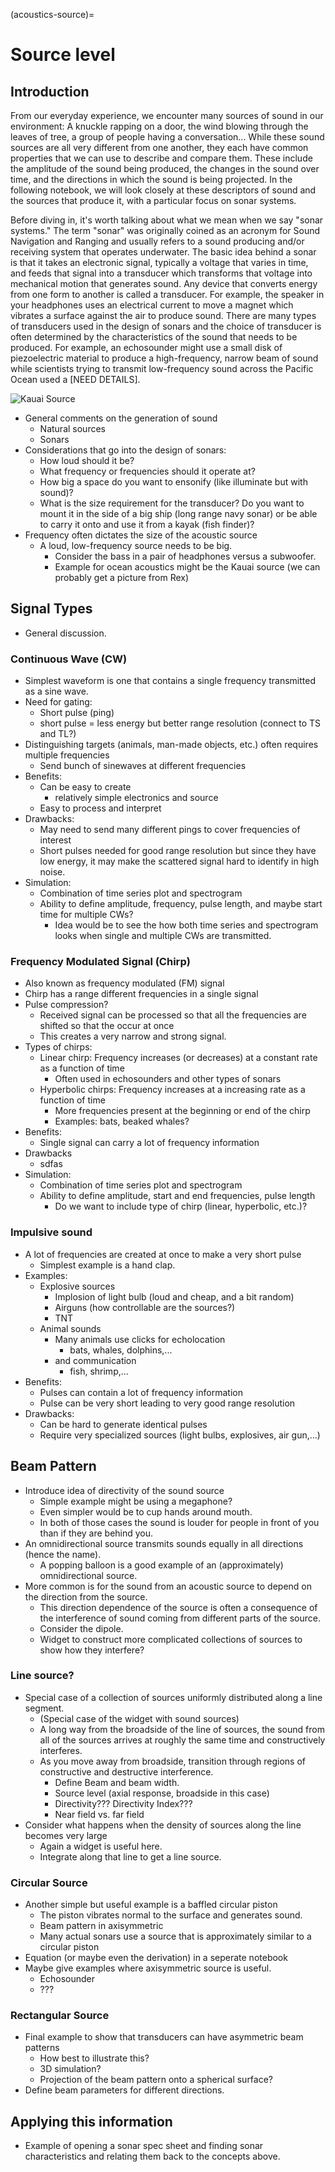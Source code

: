 (acoustics-source)=
# Source level

## Introduction

From our everyday experience, we encounter many sources of sound in our environment: A knuckle rapping on a door, the wind blowing through the leaves of tree, a group of people having a conversation... While these sound sources are all very different from one another, they each have common properties that we can use to describe and compare them. These include the amplitude of the sound being produced, the changes in the sound over time, and the directions in which the sound is being projected. In the following notebook, we will look closely at these descriptors of sound and the sources that produce it, with a particular focus on sonar systems.

Before diving in, it's worth talking about what we mean when we say "sonar systems." The term "sonar" was originally coined as an acronym for Sound Navigation and Ranging and usually refers to a sound producing and/or receiving system that operates underwater. The basic idea behind a sonar is that it takes an electronic signal, typically a voltage that varies in time, and feeds that signal into a transducer which transforms that voltage into mechanical motion that generates sound. Any device that converts energy from one form to another is called a transducer. For example, the speaker in your headphones uses an electrical current to move a magnet which vibrates a surface against the air to produce sound. There are many types of transducers used in the design of sonars and the choice of transducer is often determined by the characteristics of the sound that needs to be produced. For example, an echosounder might use a small disk of piezoelectric material to produce a high-frequency, narrow beam of sound while scientists trying to transmit low-frequency sound across the Pacific Ocean used a [NEED DETAILS].

![Kauai Source](./images/KAUAI_source.png)


- General comments on the generation of sound
	- Natural sources
	- Sonars
- Considerations that go into the design of sonars:
	- How loud should it be?
	- What frequency or frequencies should it operate at?
	- How big a space do you want to ensonify (like illuminate but with sound)?
	- What is the size requirement for the transducer? Do you want to mount it in the side of a big ship (long range navy sonar) or be able to carry it onto and use it from a kayak (fish finder)?
- Frequency often dictates the size of the acoustic source
	- A loud, low-frequency source needs to be big.
		- Consider the bass in a pair of headphones versus a subwoofer.
		- Example for ocean acoustics might be the Kauai source (we can probably get a picture from Rex)
	
## Signal Types

- General discussion.

### Continuous Wave (CW)

- Simplest waveform is one that contains a single frequency transmitted as a sine wave.
- Need for gating:
	- Short pulse (ping)
	- short pulse = less energy but better range resolution (connect to TS and TL?)
- Distinguishing targets (animals, man-made objects, etc.) often requires multiple frequencies
	- Send bunch of sinewaves at different frequencies
- Benefits:
	- Can be easy to create
		- relatively simple electronics and source
	- Easy to process and interpret
- Drawbacks:
	- May need to send many different pings to cover frequencies of interest
	- Short pulses needed for good range resolution but since they have low energy, it may make the scattered signal hard to identify in high noise.
- Simulation:
	- Combination of time series plot and spectrogram
	- Ability to define amplitude, frequency, pulse length, and maybe start time for multiple CWs?
		- Idea would be to see the how both time series and spectrogram looks when single and multiple CWs are transmitted.
### Frequency Modulated Signal (Chirp) 

- Also known as frequency modulated (FM) signal
- Chirp has a range different frequencies in a single signal
- Pulse compression?
	- Received signal can be processed so that all the frequencies are shifted so that the occur at once
	- This creates a very narrow and strong signal.
- Types of chirps:
	- Linear chirp: Frequency increases (or decreases) at a constant rate as a function of time
		- Often used in echosounders and other types of sonars
	- Hyperbolic chirps: Frequency increases at a increasing rate as a function of time
		- More frequencies present at the beginning or end of the chirp
		- Examples: bats, beaked whales?
-  Benefits:
	- Single signal can carry a lot of frequency information
- Drawbacks
	-  sdfas
- Simulation:
	- Combination of time series plot and spectrogram
	- Ability to define amplitude, start and end frequencies, pulse length
		- Do we want to include type of chirp (linear, hyperbolic, etc.)?
### Impulsive sound

- A lot of frequencies are created at once to make a very short pulse
	- Simplest example is a hand clap.
- Examples:
	- Explosive sources
		- Implosion of light bulb (loud and cheap, and a bit random)
		- Airguns (how controllable are the sources?)
		- TNT
	- Animal sounds
		- Many animals use clicks for echolocation
			- bats, whales, dolphins,...
		- and communication
			- fish, shrimp,...
- Benefits:
	- Pulses can contain a lot of frequency information
	- Pulse can be very short leading to very good range resolution
- Drawbacks:
	- Can be hard to generate identical pulses
	- Require very specialized sources (light bulbs, explosives, air gun,...)

## Beam Pattern

- Introduce idea of directivity of the sound source
	- Simple example might be using a megaphone?
	- Even simpler would be to cup hands around mouth.
	- In both of those cases the sound is louder for people in front of you than if they are behind you.
- An omnidirectional source transmits sounds equally in all directions (hence the name).
	- A popping balloon is a good example of an (approximately) omnidirectional source.
- More common is for the sound from an acoustic source to depend on the direction from the source.
	- This direction dependence of the source is often a consequence of the interference of sound coming from different parts of the source.
	- Consider the dipole.
	- Widget to construct more complicated collections of sources to show how they interfere?

### Line source?

- Special case of a collection of sources uniformly distributed along a line segment.
	- (Special case of the widget with sound sources)
	- A long way from the broadside of the line of sources, the sound from all of the sources arrives at roughly the same time and constructively interferes.
	- As you move away from broadside, transition through regions of constructive and destructive interference.
		- Define Beam and beam width.
		- Source level (axial response, broadside in this case)
		- Directivity??? Directivity Index???
		- Near field vs. far field
- Consider what happens when the density of sources along the line becomes very large
	- Again a widget is useful here.
	- Integrate along that line to get a line source.
		 
### Circular Source

- Another simple but useful example is a baffled circular piston
	- The piston vibrates normal to the surface and generates sound.
	- Beam pattern in axisymmetric
	- Many actual sonars use a source that is approximately similar to a circular piston
- Equation (or maybe even the derivation) in a seperate notebook
- Maybe give examples where axisymmetric source is useful.
	- Echosounder
	- ???
	
### Rectangular Source

- Final example to show that transducers can have asymmetric beam patterns
	- How best to illustrate this?
	- 3D simulation?
	- Projection of the beam pattern onto a spherical surface?
- Define beam parameters for different directions.

## Applying this information

- Example of opening a sonar spec sheet and finding sonar characteristics and relating them back to the concepts above.